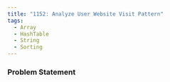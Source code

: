 ```yaml
---
title: "1152: Analyze User Website Visit Pattern"
tags:
  - Array
  - HashTable
  - String
  - Sorting
---
```

### Problem Statement

